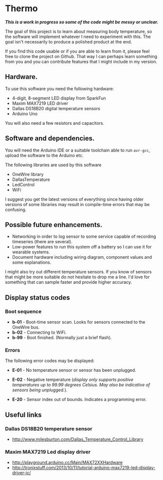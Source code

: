 # Thermo

__*This is a work in progress so some of the code might be messy or
  unclear.*__

The goal of this project is to learn about measuring body temperature,
so the software will implement whatever I need to experiment with
this.  The goal isn't necessarily to produce a polished product at the
end.

If you find this code usable or if you are able to learn from it,
please feel free to clone the project on Github.  That way I can
perhaps learn something from you and you can contribute features that
I might include in my version.

## Hardware.

To use this software you need the following hardware:

  - 4-digit, 8-segment LED display from SparkFun
  - Maxim MAX7219 LED driver
  - Dallas DS18B20 digital temperature sensors
  - Arduino Uno

You will also need a few resistors and capacitors.

## Software and dependencies.

You will need the Arduino IDE or a suitable toolchain able to run
`avr-gcc`, upload the software to the Arduino etc.

The following libraries are used by this software

  - OneWire library
  - DallasTemperature
  - LedControl
  - WiFi
  
I suggest you get the latest versions of everything since having older
versions of some libraries may result in compile-time errors that may
be confusing.


## Possible future enhancements.

  - Networking in order to log sensor to some service capable of
    recording timeseries (there are several).
  - Low-power features to run this system off a battery so I can use
    it for wearable systems.
  - Document hardware including wiring diagram, component values and
    some explanations.

I might also try out different temperature sensors.  If you know of
sensors that might be more suitable do not hesitate to drop me a line.
I'd love for something that can sample faster and provide higher
accuracy.

## Display status codes

### Boot sequence

  - **b-01** - Boot-time sensor scan.  Looks for sensors connected to
    the OneWire bus.
  - **b-02** - Connecting to WiFi.
  - **b-99** - Boot finished.  (Normally just a brief flash).

### Errors

The following error codes may be displayed:

  - **E-01** - No temperature sensor or sensor has been unplugged.

  - **E-02** - Negative temperature (*display only supports positive
    temperatures up to 99.99 degrees Celsius.  May also be indicative
    of sensors being unplugged.*).

  - **E-20** - Sensor index out of bounds.  Indicates a programming
    error.

## Useful links

### Dallas DS18B20 temperature sensor

  - http://www.milesburton.com/Dallas_Temperature_Control_Library

### Maxim MAX7219 Led display driver
  - http://playground.arduino.cc/Main/MAX72XXHardware
  - http://tronixstuff.com/2013/10/11/tutorial-arduino-max7219-led-display-driver-ic/

